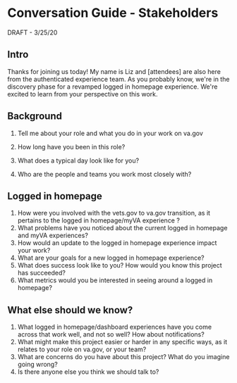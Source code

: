 # Conversation Guide - Stakeholders

DRAFT - 3/25/20

## Intro

Thanks for joining us today! My name is Liz and  [attendees] are also here from the authenticated experience team.  As you probably know, we're in the discovery phase for a revamped logged in homepage experience.  We're excited to learn from your perspective on this work.

## Background

1. Tell me about your role and what you do in your work on va.gov

2. How long have you been in this role?

3. What does a typical day look like for you?

4. Who are the people and teams you work most closely with?

   

## Logged in homepage

1. How were you involved with the vets.gov to va.gov transition, as it pertains to the logged in homepage/myVA experience ?
2. What problems have you noticed about the current logged in homepage and myVA experiences?
3. How would an update to the logged in homepage experience impact your work?
4. What are your goals for a new logged in homepage experience?
5. What does success look like to you? How would you know this project has succeeded?
6. What metrics would you be interested in seeing around a logged in homepage?

## What else should we know?

1. What logged in homepage/dashboard experiences have you come across that work well, and not so well? How about notifications?
2. What might make this project easier or harder in any specific ways, as it relates to your role on va.gov, or your team?
3. What are concerns do you have about this project? What do you imagine going wrong?
4. Is there anyone else you think we should talk to?
